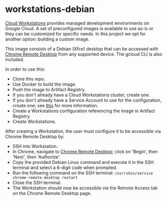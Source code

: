 # workstations-debian

[Cloud Workstations](https://cloud.google.com/workstations/docs/overview) provides managed development environments on Google Cloud. A set of preconfigured images is available to use as-is or they can be customized for specific needs. In this project we opt for another option: building a custom image. 

This image consists of a Debian (Xfce) desktop that can be accessed with [Chrome Remote Desktop](https://support.google.com/chrome/answer/1649523) from any supported device. The gcloud CLI is also included.

In order to use this:
- Clone this repo.
- Use Docker to build the image.
- Push the image to Artifact Registry.
- If you don't already have a Cloud Workstations cluster, create one.
- If you don't already have a Service Account to use for the configuration, create one; see [this](https://cloud.google.com/workstations/docs/customize-development-environment#gceinstance) for more information.
- Create a Workstations configuration referencing the image in Artifact Registry.
- Create Workstations. 

After creating a Workstation, the user must configure it to be accessible via Chrome Remote Desktop by:
- SSH into Workstation.
- In Chrome, navigate to [Chrome Remote Desktop](https://remotedesktop.google.com/headless); click on 'Begin', then 'Next', then 'Authorize'.
- Copy the provided Debian Linux command and execute it in the SSH terminal and select a 6-digit code when prompted.
- Run the following command on the SSH terminal: `/usr/sbin/service chrome-remote-desktop restart`
- Close the SSH terminal.
- The Workstation should now be accessible via the Remote Access tab on the Chrome Remote Desktop page.

